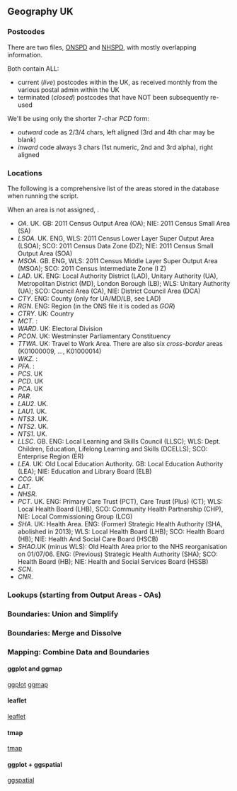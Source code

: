 ## Geography UK


### Postcodes

There are two files, [ONSPD](http://geoportal.statistics.gov.uk/datasets?q=ONS+Postcode+Directory+(ONSPD)+zip&sort_by=updated_at) and [NHSPD](http://geoportal.statistics.gov.uk/datasets?q=NHS+Postcode+Directory+(NHSPD)+full+zip&sort_by=updated_at), with mostly overlapping information.

Both contain ALL:
 - current (*live*) postcodes within the UK, as received monthly from the various postal admin within the UK
 - terminated (*closed*) postcodes that have NOT been subsequently re-used

We'll be using only the shorter 7-char *PCD* form: 
 - *outward* code as 2/3/4 chars, left aligned (3rd and 4th char may be blank)
 - *inward* code always 3 chars (1st numeric, 2nd and 3rd alpha), right aligned


### Locations
The following is a comprehensive list of the areas stored in the database when running the script. 

When an area is not assigned, .
 
 - *OA*. UK. GB: 2011 Census Output Area (OA); NIE: 2011 Census Small Area (SA)
 - *LSOA*. UK. ENG, WLS: 2011 Census Lower Layer Super Output Area (LSOA); SCO: 2011 Census Data Zone (DZ); NIE: 2011 Census Small Output Area (SOA)
 - *MSOA*. GB. ENG, WLS: 2011 Census Middle Layer Super Output Area (MSOA); SCO: 2011 Census Intermediate Zone (I Z)
 - *LAD*. UK. ENG: Local Authority District (LAD), Unitary Authority (UA), Metropolitan District (MD), London Borough (LB); WLS: Unitary Authority (UA); SCO: Council Area (CA), NIE: District Council Area (DCA) 
 - *CTY*. ENG: County (only for UA/MD/LB, see LAD)
 - *RGN*. ENG: Region (in the ONS file it is coded as *GOR*) 
 - *CTRY*. UK: Country
 - *MCT*. : 
 - *WARD*. UK: Electoral Division
 - *PCON*. UK: Westminster Parliamentary Constituency
 - *TTWA*. UK: Travel to Work Area. There are also six *cross-border* areas (K01000009, ..., K01000014)
 - *WKZ*. : 
 - *PFA*. : 
 - *PCS*. UK
 - *PCD*. UK
 - *PCA*. UK
 - *PAR*. 
 - *LAU2*. UK. 
 - *LAU1*. UK. 
 - *NTS3*. UK. 
 - *NTS2*. UK. 
 - *NTS1*. UK. 
 - *LLSC*. GB. ENG: Local Learning and Skills Council (LLSC); WLS: Dept. Children, Education, Lifelong Learning and Skills (DCELLS); SCO: Enterprise Region (ER) 
 - *LEA*. UK: Old Local Education Authority. GB: Local Education Authority (LEA); NIE: Education and Library Board (ELB) 
 - *CCG*. UK
 - *LAT*. 
 - *NHSR*. 
 - *PCT*. UK. ENG: Primary Care Trust (PCT), Care Trust (Plus) (CT); WLS: Local Health Board (LHB), SCO: Community Health Partnership (CHP), NIE: Local Commissioning Group (LCG) 
 - *SHA*. UK: Health Area. ENG: (Former) Strategic Health Authority (SHA, abolished in 2013); WLS: Local Health Board (LHB); SCO: Health Board (HB); NIE: Health And Social Care Board (HSCB)
 - *SHAO*.UK (minus WLS): Old Health Area prior to the NHS reorganisation on 01/07/06. ENG: (Previous) Strategic Health Authority (SHA); SCO: Health Board (HB); NIE: Health and Social Services Board (HSSB) 
 - *SCN*. 
 - *CNR*. 


### Lookups (starting from Output Areas - OAs)


### Boundaries: Union and Simplify


### Boundaries: Merge and Dissolve


### Mapping: Combine Data and Boundaries

#### ggplot and ggmap 
[ggplot](http://stat405.had.co.nz/ggmap.pdf) 
[ggmap](http://github.com/dkahle/ggmap/) 

#### leaflet
[leaflet](http://rstudio.github.io/leaflet/) 

#### tmap
[tmap](http://github.com/mtennekes/tmap) 

#### ggplot + ggspatial
[ggspatial](http://github.com/paleolimbot/ggspatial) 



